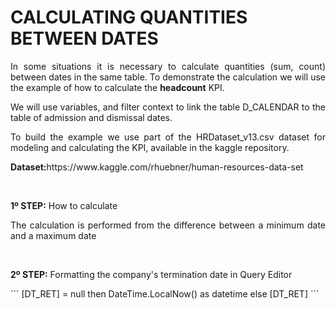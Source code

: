 <h1 align="left"> CALCULATING QUANTITIES BETWEEN DATES </h1>

<p align="justify">In some situations it is necessary to calculate quantities (sum, count) between dates in the same table. To demonstrate the calculation we will use the example of how to calculate the <b>headcount</b> KPI.</p>
<p align="justify">We will use variables, and filter context to link the table D_CALENDAR to the table of admission and dismissal dates.</p>
<p align="justify">To build the example we use part of the HRDataset_v13.csv dataset for modeling and calculating the KPI, available in the kaggle repository.</p>
<p align="justify"><b>Dataset:</b>https://www.kaggle.com/rhuebner/human-resources-data-set</p>
<br>
<p align="justify"><b>1º STEP:</b> How to calculate</p>
<p align="justify">The calculation is performed from the difference between a minimum date and a maximum date</p>
<br>
<p align="justify"><b>2º STEP:</b> Formatting the company's termination date in Query Editor</p>
```
[DT_RET] = null
then
DateTime.LocalNow() as datetime
else
[DT_RET]
```
